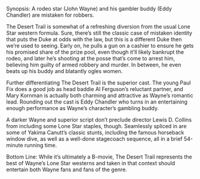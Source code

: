 Synopsis: A rodeo star (John Wayne) and his gambler buddy (Eddy Chandler) are mistaken for robbers.

The Desert Trail is somewhat of a refreshing diversion from the usual Lone Star western formula. Sure, there’s still the classic case of mistaken identity that puts the Duke at odds with the law, but this is a different Duke then we’re used to seeing. Early on, he pulls a gun on a cashier to ensure he gets his promised share of the prize pool, even though it’ll likely bankrupt the rodeo, and later he’s shooting at the posse that’s come to arrest him, believing him guilty of armed robbery and murder. In between, he even beats up his buddy and blatantly ogles women. 

Further differentiating The Desert Trail is the superior cast. The young Paul Fix does a good job as head baddie Al Ferguson’s reluctant partner, and Mary Kornman is actually both charming and attractive as Wayne’s romantic lead.  Rounding out the cast is Eddy Chandler who turns in an entertaining enough performance as Wayne’s character’s gambling buddy.

A darker Wayne and superior script don’t preclude director Lewis D. Collins from including some Lone Star staples, though.  Seamlessly spliced in are some of Yakima Canutt’s classic stunts, including the famous horseback window dive, as well as a well-done stagecoach sequence, all in a brief 54-minute running time.

Bottom Line: While it’s ultimately a B-movie, The Desert Trail represents the best of Wayne’s Lone Star westerns and taken in that context should entertain both Wayne fans and fans of the genre.
